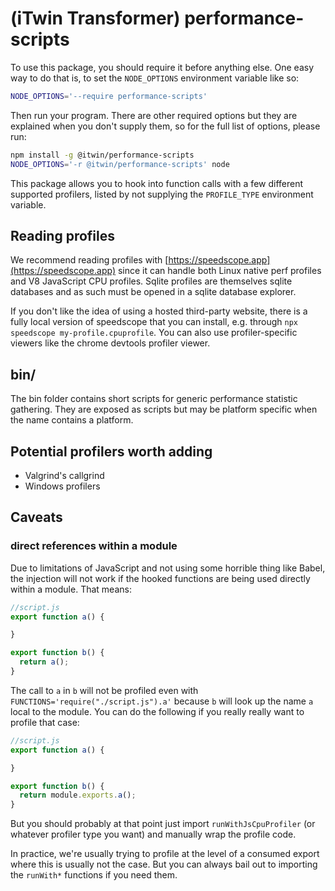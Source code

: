 # (iTwin Transformer) performance-scripts

To use this package, you should require it before anything else. One easy way to do that is,
to set the `NODE_OPTIONS` environment variable like so:

```sh
NODE_OPTIONS='--require performance-scripts'
```

Then run your program. There are other required options but they are explained when you don't
supply them, so for the full list of options, please run:

```sh
npm install -g @itwin/performance-scripts
NODE_OPTIONS='-r @itwin/performance-scripts' node
```

This package allows you to hook into function calls with a few different supported profilers, listed
by not supplying the `PROFILE_TYPE` environment variable.

## Reading profiles

We recommend reading profiles with [https://speedscope.app](https://speedscope.app) since it can
handle both Linux native perf profiles and V8 JavaScript CPU profiles. Sqlite profiles are themselves
sqlite databases and as such must be opened in a sqlite database explorer.

If you don't like the idea of using a hosted third-party website, there is a fully local version of
speedscope that you can install, e.g. through `npx speedscope my-profile.cpuprofile`. You can also use
profiler-specific viewers like the chrome devtools profiler viewer.

## bin/

The bin folder contains short scripts for generic performance statistic gathering. They are exposed
as scripts but may be platform specific when the name contains a platform.

## Potential profilers worth adding

- Valgrind's callgrind
- Windows profilers

## Caveats

### direct references within a module

Due to limitations of JavaScript and not using some horrible thing like Babel, the injection will
not work if the hooked functions are being used directly within a module. That means:

```js
//script.js
export function a() {

}

export function b() {
  return a();
}
```

The call to `a` in `b` will not be profiled even with `FUNCTIONS='require("./script.js").a'` because `b` will
look up the name `a` local to the module. You can do the following if you really really want to profile that case:

```js
//script.js
export function a() {

}

export function b() {
  return module.exports.a();
}
```

But you should probably at that point just import `runWithJsCpuProfiler` (or whatever profiler type you want)
and manually wrap the profile code.

In practice, we're usually trying to profile at the level of a consumed export where this is usually
not the case. But you can always bail out to importing the `runWith*` functions if you need them.

